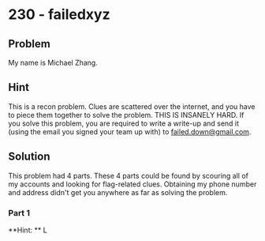 # 230 - failedxyz

## Problem

My name is Michael Zhang.

## Hint

This is a recon problem. Clues are scattered over the internet, and you have to piece them together to solve the problem. THIS IS INSANELY HARD. If you solve this problem, you are required to write a write-up and send it (using the email you signed your team up with) to failed.down@gmail.com.

## Solution

This problem had 4 parts. These 4 parts could be found by scouring all of my accounts and looking for flag-related clues. Obtaining my phone number and address didn't get you anywhere as far as solving the problem.

### Part 1

**Hint: ** L